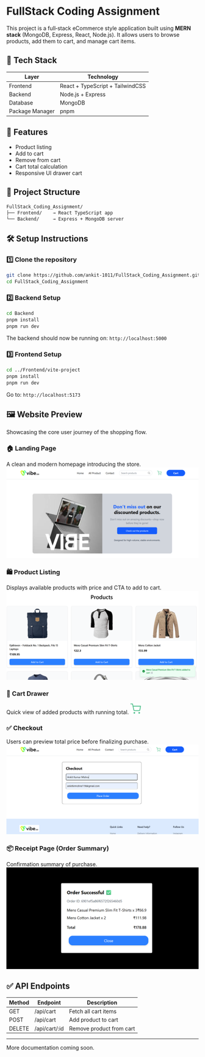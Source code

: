 # FullStack Coding Assignment

This project is a full‑stack eCommerce style application built using **MERN stack** (MongoDB, Express, React, Node.js). It allows users to browse products, add them to cart, and manage cart items.

## 📌 Tech Stack

| Layer           | Technology                       |
| --------------- | -------------------------------- |
| Frontend        | React + TypeScript + TailwindCSS |
| Backend         | Node.js + Express                |
| Database        | MongoDB                          |
| Package Manager | pnpm                             |

## 🚀 Features

* Product listing
* Add to cart
* Remove from cart
* Cart total calculation
* Responsive UI drawer cart

## 📂 Project Structure

```
FullStack_Coding_Assignment/
├── Frontend/    → React TypeScript app
└── Backend/     → Express + MongoDB server
```

## 🛠️ Setup Instructions

### 1️⃣ Clone the repository

```bash
git clone https://github.com/ankit-1011/FullStack_Coding_Assignment.git
cd FullStack_Coding_Assignment
```

### 2️⃣ Backend Setup

```bash
cd Backend
pnpm install
pnpm run dev
```

The backend should now be running on: `http://localhost:5000`

### 3️⃣ Frontend Setup

```bash
cd ../Frontend/vite-project
pnpm install
pnpm run dev
```

Go to: `http://localhost:5173`

## 🖼️ Website Preview

Showcasing the core user journey of the shopping flow.

### 🏠 Landing Page

A clean and modern homepage introducing the store.
![Landing Page](./Frontend/vite-project/src/assets/LandingPage.png)

### 🛍️ Product Listing

Displays available products with price and CTA to add to cart.
![Products Section](./Frontend/vite-project/src/assets/ProductSection.png)

### 🛒 Cart Drawer

Quick view of added products with running total.
![Cart Drawer](./Frontend/vite-project/src/assets/cart_icon.svg)

### ✅ Checkout

Users can preview total price before finalizing purchase.
![Checkout](./Frontend/vite-project/src/assets/Checkout.png)

### 📦 Receipt Page (Order Summary)

Confirmation summary of purchase.
![Receipt Page](./Frontend/vite-project/src/assets/Receipt.png)

## ✅ API Endpoints

| Method | Endpoint      | Description              |
| ------ | ------------- | ------------------------ |
| GET    | /api/cart     | Fetch all cart items     |
| POST   | /api/cart     | Add product to cart      |
| DELETE | /api/cart/:id | Remove product from cart |

---

More documentation coming soon.

